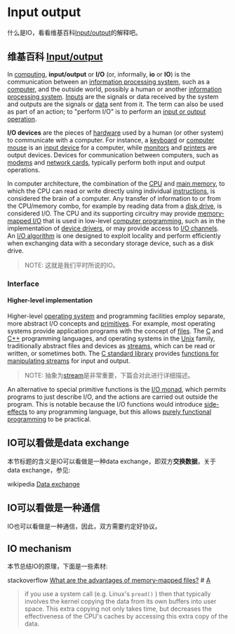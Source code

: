 # Input output

什么是IO，看看维基百科[Input/output](https://en.wikipedia.org/wiki/Input/output)的解释吧。

## 维基百科 [Input/output](https://en.wikipedia.org/wiki/Input/output)

In [computing](https://en.wikipedia.org/wiki/Computing), **input/output** or **I/O** (or, informally, **io** or **IO**) is the communication between an [information processing system](https://en.wikipedia.org/wiki/Information_processing_system), such as a [computer](https://en.wikipedia.org/wiki/Computer), and the outside world, possibly a human or another [information processing system](https://en.wikipedia.org/wiki/Information_processor). [Inputs](https://en.wikipedia.org/wiki/Information) are the signals or data received by the system and outputs are the signals or [data](https://en.wikipedia.org/wiki/Data_(computing)) sent from it. The term can also be used as part of an action; to "perform I/O" is to perform an [input or output operation](https://en.wikipedia.org/wiki/I/O_scheduling).



**I/O devices** are the pieces of [hardware](https://en.wikipedia.org/wiki/Hardware_(computing)) used by a human (or other system) to communicate with a computer. For instance, a [keyboard](https://en.wikipedia.org/wiki/Computer_keyboard) or [computer mouse](https://en.wikipedia.org/wiki/Computer_mouse) is an [input device](https://en.wikipedia.org/wiki/Input_device) for a computer, while [monitors](https://en.wikipedia.org/wiki/Computer_monitor) and [printers](https://en.wikipedia.org/wiki/Computer_printer) are output devices. Devices for communication between computers, such as [modems](https://en.wikipedia.org/wiki/Modem) and [network cards](https://en.wikipedia.org/wiki/Network_card), typically perform both input and output operations.



In computer architecture, the combination of the [CPU](https://en.wikipedia.org/wiki/Central_processing_unit) and [main memory](https://en.wikipedia.org/wiki/Main_memory), to which the CPU can read or write directly using individual [instructions](https://en.wikipedia.org/wiki/Instruction_(computer_science)), is considered the brain of a computer. Any transfer of information to or from the CPU/memory combo, for example by reading data from a [disk drive](https://en.wikipedia.org/wiki/Disk_drive), is considered I/O. The CPU and its supporting circuitry may provide [memory-mapped I/O](https://en.wikipedia.org/wiki/Memory-mapped_I/O) that is used in low-level [computer programming](https://en.wikipedia.org/wiki/Computer_programming), such as in the implementation of [device drivers](https://en.wikipedia.org/wiki/Device_driver), or may provide access to [I/O channels](https://en.wikipedia.org/wiki/Channel_I/O). An [I/O algorithm](https://en.wikipedia.org/wiki/External_memory_algorithm) is one designed to exploit locality and perform efficiently when exchanging data with a secondary storage device, such as a disk drive.

> NOTE: 这就是我们平时所说的IO。

### Interface

#### Higher-level implementation

Higher-level [operating system](https://en.wikipedia.org/wiki/Operating_system) and programming facilities employ separate, more abstract I/O concepts and [primitives](https://en.wikipedia.org/wiki/Primitive_(computer_science)). For example, most operating systems provide application programs with the concept of [files](https://en.wikipedia.org/wiki/Computer_file). The [C](https://en.wikipedia.org/wiki/C_(programming_language)) and [C++](https://en.wikipedia.org/wiki/C%2B%2B) programming languages, and operating systems in the [Unix](https://en.wikipedia.org/wiki/Unix) family, traditionally abstract files and devices as [streams](https://en.wikipedia.org/wiki/Stream_(computing)), which can be read or written, or sometimes both. The [C standard library](https://en.wikipedia.org/wiki/C_standard_library) provides [functions for manipulating streams](https://en.wikipedia.org/wiki/C_file_input/output) for input and output.

> NOTE: 抽象为[stream](https://en.wikipedia.org/wiki/Stream_(computing))是非常重要，下篇会对此进行详细描述。

An alternative to special primitive functions is the [I/O monad](https://en.wikipedia.org/wiki/I/O_monad), which permits programs to just describe I/O, and the actions are carried out outside the program. This is notable because the I/O functions would introduce [side-effects](https://en.wikipedia.org/wiki/Side-effect_(computer_science)) to any programming language, but this allows [purely functional programming](https://en.wikipedia.org/wiki/Purely_functional_programming) to be practical.



## IO可以看做是data exchange

本节标题的含义是IO可以看做是一种data exchange，即双方**交换数据**，关于data exchange，参见:

wikipedia [Data exchange](https://en.wikipedia.org/wiki/Data_exchange)

## IO可以看做是一种通信

IO也可以看做是一种通信，因此，双方需要约定好协议。



## IO mechanism 

本节总结IO的原理，下面是一些素材:

stackoverflow [What are the advantages of memory-mapped files?](https://stackoverflow.com/questions/192527/what-are-the-advantages-of-memory-mapped-files) # [A](https://stackoverflow.com/a/192854)

> if you use a system call (e.g. Linux's `pread()` ) then that typically involves the kernel copying the data from its own buffers into user space. This extra copying not only takes time, but decreases the effectiveness of the CPU's caches by accessing this extra copy of the data.